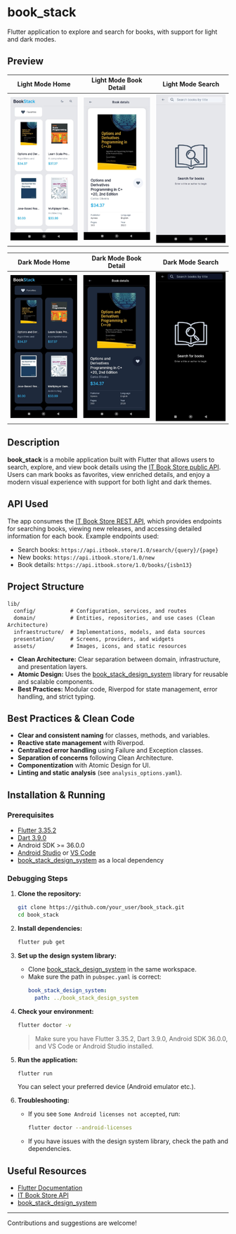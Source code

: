 # book_stack

Flutter application to explore and search for books, with support for light and dark modes.

## Preview

| Light Mode Home | Light Mode Book Detail | Light Mode Search |
|-----------------|-----------------------|-------------------|
| ![Light Home](assets/screenshots/light_home.jpg) | ![Light Detail](assets/screenshots/light_detail.jpg) | ![Light Search](assets/screenshots/light_search.jpg) |

| Dark Mode Home | Dark Mode Book Detail | Dark Mode Search |
|----------------|----------------------|------------------|
| ![Dark Home](assets/screenshots/dark_home.jpg) | ![Dark Detail](assets/screenshots/dark_detail.jpg) | ![Dark Search](assets/screenshots/dark_search.jpg) |


## Description

**book_stack** is a mobile application built with Flutter that allows users to search, explore, and view book details using the [IT Book Store public API](https://api.itbook.store/#api-search). Users can mark books as favorites, view enriched details, and enjoy a modern visual experience with support for both light and dark themes.

## API Used

The app consumes the [IT Book Store REST API](https://api.itbook.store/#api-search), which provides endpoints for searching books, viewing new releases, and accessing detailed information for each book. Example endpoints used:

- Search books: `https://api.itbook.store/1.0/search/{query}/{page}`
- New books: `https://api.itbook.store/1.0/new`
- Book details: `https://api.itbook.store/1.0/books/{isbn13}`

## Project Structure

```
lib/
  config/           # Configuration, services, and routes
  domain/           # Entities, repositories, and use cases (Clean Architecture)
  infraestructure/  # Implementations, models, and data sources
  presentation/     # Screens, providers, and widgets
  assets/           # Images, icons, and static resources
```

- **Clean Architecture:** Clear separation between domain, infrastructure, and presentation layers.
- **Atomic Design:** Uses the [book_stack_design_system](https://github.com/jlamilla/book_stack_design_system) library for reusable and scalable components.
- **Best Practices:** Modular code, Riverpod for state management, error handling, and strict typing.

## Best Practices & Clean Code

- **Clear and consistent naming** for classes, methods, and variables.
- **Reactive state management** with Riverpod.
- **Centralized error handling** using Failure and Exception classes.
- **Separation of concerns** following Clean Architecture.
- **Componentization** with Atomic Design for UI.
- **Linting and static analysis** (see `analysis_options.yaml`).

## Installation & Running

### Prerequisites

- [Flutter 3.35.2](https://docs.flutter.dev/install)
- [Dart 3.9.0](https://dart.dev/get-dart)
- Android SDK >= 36.0.0
- [Android Studio](https://developer.android.com/studio) or [VS Code](https://code.visualstudio.com/)
- [book_stack_design_system](https://github.com/jlamilla/book_stack_design_system) as a local dependency

### Debugging Steps

1. **Clone the repository:**
   ```sh
   git clone https://github.com/your_user/book_stack.git
   cd book_stack
   ```

2. **Install dependencies:**
   ```sh
   flutter pub get
   ```

3. **Set up the design system library:**
   - Clone [book_stack_design_system](https://github.com/jlamilla/book_stack_design_system) in the same workspace.
   - Make sure the path in `pubspec.yaml` is correct:
     ```yaml
     book_stack_design_system:
       path: ../book_stack_design_system
     ```

4. **Check your environment:**
   ```sh
   flutter doctor -v
   ```
   > Make sure you have Flutter 3.35.2, Dart 3.9.0, Android SDK 36.0.0, and VS Code or Android Studio installed.

5. **Run the application:**
   ```sh
   flutter run
   ```
   You can select your preferred device (Android emulator etc.).

6. **Troubleshooting:**
   - If you see `Some Android licenses not accepted`, run:
     ```sh
     flutter doctor --android-licenses
     ```
   - If you have issues with the design system library, check the path and dependencies.

## Useful Resources

- [Flutter Documentation](https://docs.flutter.dev/)
- [IT Book Store API](https://api.itbook.store/)
- [book_stack_design_system](https://github.com/jlamilla/book_stack_design_system)

---

Contributions and suggestions are welcome!
